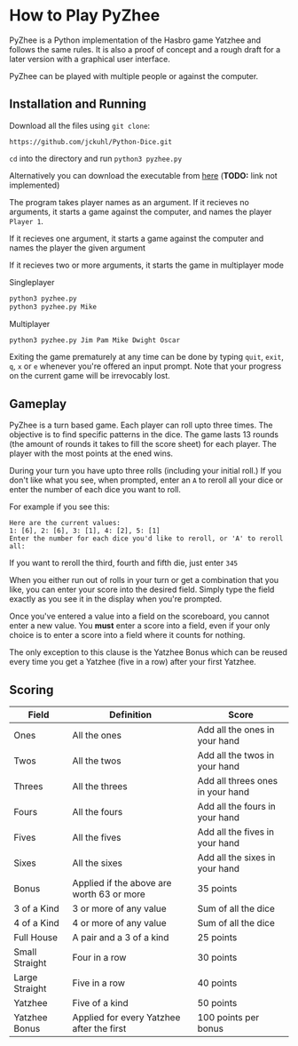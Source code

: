 # How to Play PyZhee

PyZhee is a Python implementation of the Hasbro game Yatzhee and follows the same rules.  It is also a proof of concept and a rough draft for a later version with a graphical user interface.

PyZhee can be played with multiple people or against the computer.

## Installation and Running

Download all the files using `git clone`:

    https://github.com/jckuhl/Python-Dice.git

`cd` into the directory and run `python3 pyzhee.py`

Alternatively you can download the executable from [here]() (**TODO:** link not implemented)

The program takes player names as an argument.  If it recieves no arguments, it starts a game against the computer, and names the player `Player 1`.

If it recieves one argument, it starts a game against the computer and names the player the given argument

If it recieves two or more arguments, it starts the game in multiplayer mode

Singleplayer
``` bash
python3 pyzhee.py
python3 pyzhee.py Mike
```

Multiplayer
```bash
python3 pyzhee.py Jim Pam Mike Dwight Oscar
```

Exiting the game prematurely at any time can be done by typing `quit`, `exit`, `q`, `x` or `e` whenever you're offered an input prompt.  Note that your progress on the current game will be irrevocably lost.

## Gameplay

PyZhee is a turn based game.  Each player can roll upto three times.  The objective is to find specific patterns in the dice.  The game lasts 13 rounds (the amount of rounds it takes to fill the score sheet) for each player.  The player with the most points at the ened wins.

During your turn you have upto three rolls (including your initial roll.)  If you don't like what you see, when prompted, enter an `A` to reroll all your dice or enter the number of each dice you want to roll.

For example if you see this:

    Here are the current values:
    1: [6], 2: [6], 3: [1], 4: [2], 5: [1]
    Enter the number for each dice you'd like to reroll, or 'A' to reroll all:

If you want to reroll the third, fourth and fifth die, just enter `345`

When you either run out of rolls in your turn or get a combination that you like, you can enter your score into the desired field.  Simply type the field exactly as you see it in the display when you're prompted.

Once you've entered a value into a field on the scoreboard, you cannot enter a new value.  You **must** enter a score into a field, even if your only choice is to enter a score into a field where it counts for nothing.

The only exception to this clause is the Yatzhee Bonus which can be reused every time you get a Yatzhee (five in a row) after your first Yatzhee.

## Scoring

| Field | Definition |Score |
|-------|------------|-------------------------------|
| Ones  | All the ones| Add all the ones in your hand|
| Twos  | All the twos| Add all the twos in your hand|
| Threes  | All the threes| Add all threes ones in your hand|
| Fours  | All the fours| Add all the fours in your hand|
| Fives  | All the fives| Add all the fives in your hand|
| Sixes  | All the sixes| Add all the sixes in your hand|
| Bonus  | Applied if the above are worth 63 or more | 35 points|
| 3 of a Kind | 3 or more of any value | Sum of all the dice |
| 4 of a Kind | 4 or more of any value | Sum of all the dice |
| Full House | A pair and a 3 of a kind | 25 points |
| Small Straight | Four in a row | 30 points |
| Large Straight | Five in a row | 40 points |
| Yatzhee | Five of a kind | 50 points |
| Yatzhee Bonus | Applied for every Yatzhee after the first | 100 points per bonus |